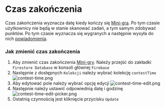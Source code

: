 # Czas zakończenia

Czas zakończenia wyznacza datę kiedy kończy się [Mini-gra](o-aplikacji.md#mini-gra). Po tym czasie użytkownicy nie będą 
w stanie skanować zadań, a tym samym zdobywać punktów. Po tym czasie wyznacza się wygranych a następnie wysyła do nich
[powiadomienia](Powiadomienia.md).

### Jak zmienić czas zakończenia
1. Aby zmienić czas zakończenia [Mini-gry](o-aplikacji.md#mini-gra). Należy przejść do zakładki `Firestore Database`
   w konsoli głównej `Firebase`
2. Następnie z dostępnych `Kolekcji` należy wybrać kolekcję `contestTime`
   ![contest-time.png](contest-time.png)
3. Aby edytować pole należy wybrać opcję edycji
   ![contest-time-edit.png](contest-time-edit.png)
4. Następnie należy ustawić odpowiednią datę i godzinę
   ![contest-time-edit-picker.png](contest-time-edit-picker.png)
5. Ostatnią czynnością jest kliknięcie przycisku `Update`